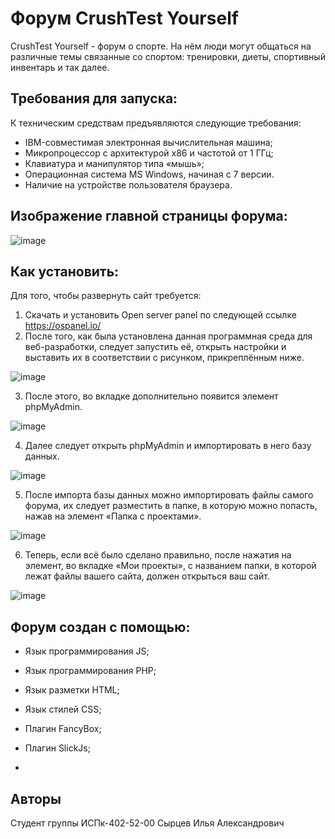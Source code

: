 # Форум CrushTest Yourself

CrushTest Yourself - форум о спорте. На нём люди могут общаться на различные темы связанные со спортом: тренировки, диеты, спортивный инвентарь и так далее.

## Требования для запуска:

К техническим средствам предъявляются следующие требования:

- IBM-совместимая электронная вычислительная машина;
- Микропроцессор с архитектурой x86 и частотой от 1 ГГц;
- Клавиатура и манипулятор типа «мышь»;
- Операционная система MS Windows, начиная с 7 версии.
- Наличие на устройстве пользователя браузера.


## Изображение главной страницы форума:

![image](https://user-images.githubusercontent.com/94793965/203148654-5c4acb8a-d6df-41ef-af2d-7b281f0534f2.png)


## Как установить:

Для того, чтобы развернуть сайт требуется:
1.	Скачать и установить Open server panel по следующей ссылке https://ospanel.io/ 
2.	После того, как была установлена данная программная среда для веб-разработки, следует запустить её, открыть настройки и выставить их в соответствии с рисунком, прикреплённым ниже.

![image](https://user-images.githubusercontent.com/94793965/203148719-8d14be54-7d0e-4d99-b512-559e1b87cdff.png)

3.	После этого, во вкладке дополнительно появится элемент phpMyAdmin.

![image](https://user-images.githubusercontent.com/94793965/203148764-30d2b182-c92c-4d0b-8717-86f8ec03928a.png)


4.	Далее следует открыть phpMyAdmin и импортировать в него базу данных.
 
![image](https://user-images.githubusercontent.com/94793965/203148798-90c781cf-9ebf-4f14-901a-b9783beb676c.png)

5.	После импорта базы данных можно импортировать файлы самого форума, их следует разместить в папке, в которую можно попасть, нажав на элемент «Папка с проектами».
 
![image](https://user-images.githubusercontent.com/94793965/203148836-2e7f0421-5d37-4643-8395-b46616c532cd.png)

 
6.	Теперь, если всё было сделано правильно, после нажатия на элемент, во вкладке «Мои проекты», с названием папки, в которой лежат файлы вашего сайта, должен открыться ваш сайт.

![image](https://user-images.githubusercontent.com/94793965/203148872-175ede91-16f2-45c6-97b4-b84c61f5e3b7.png)

## Форум создан с помощью:

- Язык программирования JS;

- Язык программирования PHP;

- Язык разметки HTML;

- Язык стилей CSS;

- Плагин FancyBox;

- Плагин SlickJs;
- 
## Авторы

Студент группы ИСПк-402-52-00
Сырцев Илья Александрович
